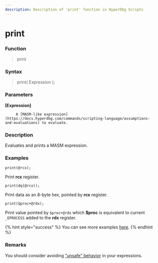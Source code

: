 ```yaml
---
description: Description of 'print' function in HyperDbg Scripts
---
```


# print

### Function

> print

### Syntax

> print\( Expression \);

### Parameters

**\[Expression\]**

         A [MASM-like expression](https://docs.hyperdbg.com/commands/scripting-language/assumptions-and-evaluations) to evaluate.

### Description

Evaluates and prints a MASM expression.

### Examples

`print(@rcx);`

Print **rcx** register.

`print(dq(@rcx));`

Print data as an 8-byte hex, pointed by **rcx** register.

`print($proc+@rdx);`

Print value pointed by `$proc+@rdx`  which **$proc** is equivalent to current `_EPROCESS`  added to the **rdx** register.

{% hint style="success" %}
You can see more examples [here](https://docs.hyperdbg.com/commands/scripting-language/examples/view-system-state).
{% endhint %}

### **Remarks**

You should consider avoiding ["unsafe" behavior](https://docs.hyperdbg.com/tips-and-tricks/considerations/the-unsafe-behavior) in your expressions.



